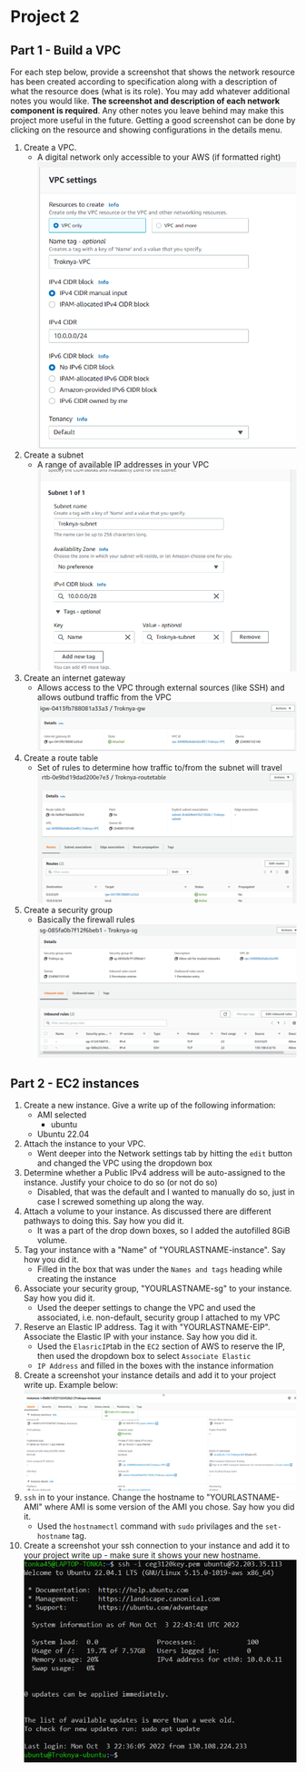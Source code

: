 # Project 2


## Part 1 - Build a VPC

For each step below, provide a screenshot that shows the network resource has been created according to specification along with a description of what the resource does (what is its role). You may add whatever additional notes you would like. **The screenshot and description of each network component is required**. Any other notes you leave behind may make this project more useful in the future. Getting a good screenshot can be done by clicking on the resource and showing configurations in the details menu.

1. Create a VPC.
   - A digital network only accessible to your AWS (if formatted right)
   ![VPC](images/VPCcreation.png)
2. Create a subnet
   - A range of available IP addresses in your VPC
   ![Subnet](images/Subnetcreation.png)
3. Create an internet gateway
   - Allows access to the VPC through external sources (like SSH) and allows outbund traffic from the VPC
   ![Internet Gateway](images/gatewaycreation.png)
4. Create a route table
   - Set of rules to determine how traffic to/from the subnet will travel
   ![Route Table](images/routetablecreation.png)
5. Create a security group
   - Basically the firewall rules
   ![Security Groups](images/securitygroupcreation.png)

## Part 2 - EC2 instances

1. Create a new instance. Give a write up of the following information:
   - AMI selected
     - ubuntu
   - Ubuntu 22.04
2. Attach the instance to your VPC. 
   - Went deeper into the Network settings tab by hitting the `edit` button and changed the VPC using the dropdown box
3. Determine whether a Public IPv4 address will be auto-assigned to the instance. Justify your choice to do so (or not do so)
   - Disabled, that was the default and I wanted to manually do so, just in case I screwed something up along the way.
4. Attach a volume to your instance. As discussed there are different pathways to doing this. Say how you did it.
   - It was a part of the drop down boxes, so I added the autofilled 8GiB volume.
5. Tag your instance with a "Name" of "YOURLASTNAME-instance". Say how you did it.
   - Filled in the box that was under the `Names and tags` heading while creating the instance
6. Associate your security group, "YOURLASTNAME-sg" to your instance. Say how you did it.
   - Used the deeper settings to change the VPC and used the associated, i.e. non-default, security group I attached to my VPC
8. Reserve an Elastic IP address. Tag it with "YOURLASTNAME-EIP". Associate the Elastic IP with your instance. Say how you did it.
   - Used the `ElasricIP`tab in the `EC2` section of AWS to reserve the IP, then used the dropdown box to select `Associate Elastic` 
   - `IP Address` and filled in the boxes with the instance information
10. Create a screenshot your instance details and add it to your project write up. Example below:
   ![instance details](images/InstanceCreation.png)
9. `ssh` in to your instance. Change the hostname to "YOURLASTNAME-AMI" where AMI is some version of the AMI you chose. Say how you did it.
   - Used the `hostnamectl` command with `sudo` privilages and the `set-hostname` tag.
10. Create a screenshot your ssh connection to your instance and add it to your project write up - make sure it shows your new hostname.
   ![SSH with new hostname](images/sshedwithNewHost.png)
